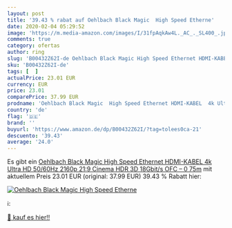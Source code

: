 ```yaml
---
layout: post
title: '39.43 % rabat auf Oehlbach Black Magic  High Speed Etherne'
date: 2020-02-04 05:29:52
image: 'https://m.media-amazon.com/images/I/31fpAqkAw4L._AC_._SL400_.jpg'
comments: true
category: ofertas
author: ring
slug: 'B00432Z62I-de Oehlbach Black Magic High Speed Ethernet HDMI-KABEL 4k...'
sku: 'B00432Z62I-de'
tags: [  ]
actualPrice: 23.01 EUR
currency: EUR
price: 23.01
comparePrice: 37.99 EUR
prodname: 'Oehlbach Black Magic  High Speed Ethernet HDMI-KABEL  4k Ultra HD 50/60Hz  2160p  21:9 Cinema  HDR  3D  18Gbit/s  OFC – 0 75m'
country: 'de'
flag: '🇩🇪'
brand: ''
buyurl: 'https://www.amazon.de/dp/B00432Z62I/?tag=tolees0ca-21'
descuento: '39.43'
average: '24.0'
---
```


Es gibt ein [Oehlbach Black Magic  High Speed Ethernet HDMI-KABEL  4k Ultra HD 50/60Hz  2160p  21:9 Cinema  HDR  3D  18Gbit/s  OFC – 0 75m](https://www.amazon.de/dp/B00432Z62I/?tag=tolees0ca-21) mit aktuellem Preis 23.01 EUR (original: 37.99 EUR) 39.43 % Rabatt hier:

[![Oehlbach Black Magic  High Speed Etherne](https://m.media-amazon.com/images/I/31fpAqkAw4L._AC_._SL400_.jpg)](https://www.amazon.de/dp/B00432Z62I/?tag=tolees0ca-21)

ℹ️:


[🛒 kauf es hier!!](https://www.amazon.de/dp/B00432Z62I/?tag=tolees0ca-21)
